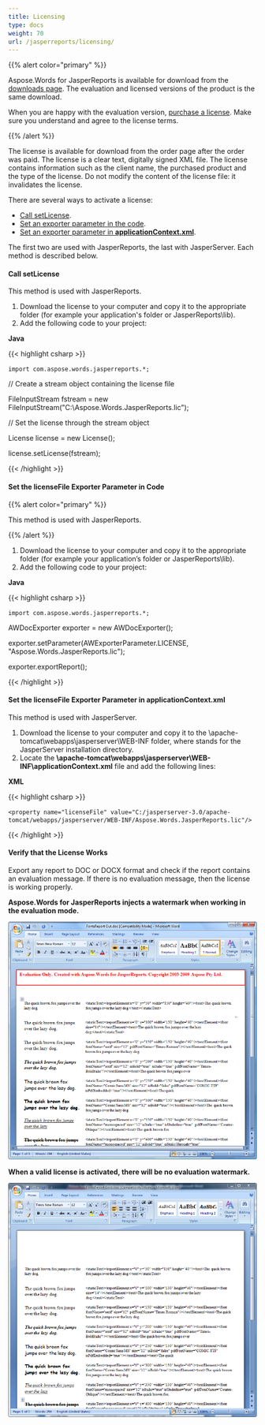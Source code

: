 ```yaml
---
title: Licensing
type: docs
weight: 70
url: /jasperreports/licensing/
---
```


{{% alert color="primary" %}} 

Aspose.Words for JasperReports is available for download from the [downloads page](https://downloads.aspose.com/words/jasperreports). The evaluation and licensed versions of the product is the same download.

When you are happy with the evaluation version, [purchase a license](http://www.aspose.com/purchase/default.aspx). Make sure you understand and agree to the license terms.

{{% /alert %}} 

The license is available for download from the order page after the order was paid. The license is a clear text, digitally signed XML file. The license contains information such as the client name, the purchased product and the type of the license. Do not modify the content of the license file: it invalidates the license.

There are several ways to activate a license:

- [Call setLicense](/words/jasperreports/licensing/).
- [Set an exporter parameter in the code](/words/jasperreports/licensing/).
- [Set an exporter parameter in **applicationContext.xml**](/words/jasperreports/licensing/).

The first two are used with JasperReports, the last with JasperServer. Each method is described below.
#### **Call setLicense**
This method is used with JasperReports.

1. Download the license to your computer and copy it to the appropriate folder (for example your application's folder or JasperReports\lib).
1. Add the following code to your project: 

**Java**

{{< highlight csharp >}}

    import com.aspose.words.jasperreports.*;

   // Create a stream object containing the license file

   FileInputStream fstream = new FileInputStream("C:\\Aspose.Words.JasperReports.lic");

   // Set the license through the stream object

   License license = new License();

   license.setLicense(fstream);



{{< /highlight >}}
#### **Set the licenseFile Exporter Parameter in Code**
{{% alert color="primary" %}} 

This method is used with JasperReports.

{{% /alert %}} 

1. Download the license to your computer and copy it to the appropriate folder (for example your application’s folder or JasperReports\lib).
1. Add the following code to your project: 

**Java**

{{< highlight csharp >}}

    import com.aspose.words.jasperreports.*;

   AWDocExporter exporter = new AWDocExporter();

   exporter.setParameter(AWExporterParameter.LICENSE, "Aspose.Words.JasperReports.lic");

   exporter.exportReport();



{{< /highlight >}}
#### **Set the licenseFile Exporter Parameter in applicationContext.xml**
This method is used with JasperServer.

1. Download the license to your computer and copy it to the <InstallDir>\apache-tomcat\webapps\jasperserver\WEB-INF folder, where <InstallDir> stands for the JasperServer installation directory.
1. Locate the **<InstallDir>\apache-tomcat\webapps\jasperserver\WEB-INF\applicationContext.xml** file and add the following lines: 

**XML**

{{< highlight csharp >}}

 <bean id="aw_exportParameters" class="com.aspose.words.jasperreports.AWExportParametersBean">

    <property name="licenseFile" value="C:/jasperserver-3.0/apache-tomcat/webapps/jasperserver/WEB-INF/Aspose.Words.JasperReports.lic"/>

</bean>



{{< /highlight >}}
#### **Verify that the License Works**
Export any report to DOC or DOCX format and check if the report contains an evaluation message. If there is no evaluation message, then the license is working properly.

**Aspose.Words for JasperReports injects a watermark when working in the evaluation mode.** 

![todo:image_alt_text](licensing_1.png)



**When a valid license is activated, there will be no evaluation watermark.** 

![todo:image_alt_text](licensing_2.png)
